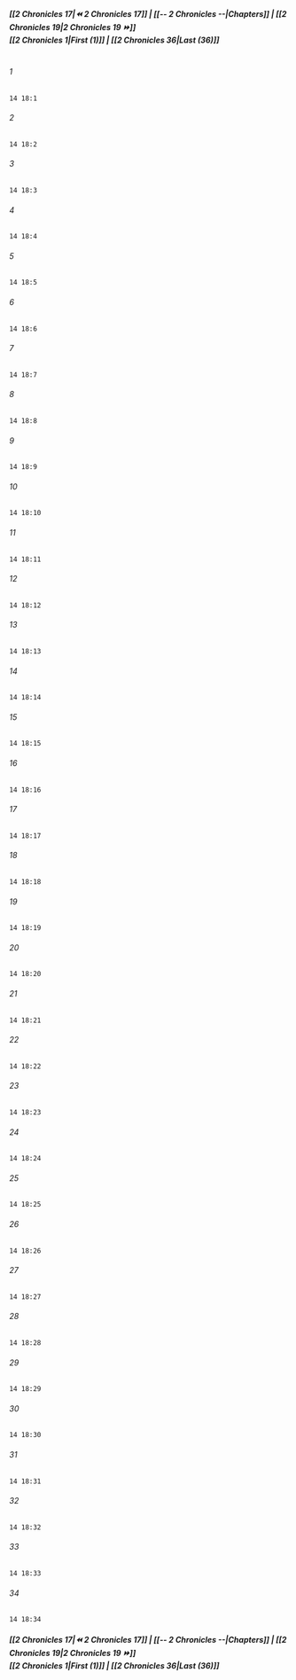 
##### **[[2 Chronicles 17|⏪ 2 Chronicles 17]] | [[-- 2 Chronicles --|Chapters]] | [[2 Chronicles 19|2 Chronicles 19 ⏩]]**<br>**[[2 Chronicles 1|First (1)]] | [[2 Chronicles 36|Last (36)]]**<br><br>

###### 1
``` verse
14 18:1
```
###### 2
``` verse
14 18:2
```
###### 3
``` verse
14 18:3
```
###### 4
``` verse
14 18:4
```
###### 5
``` verse
14 18:5
```
###### 6
``` verse
14 18:6
```
###### 7
``` verse
14 18:7
```
###### 8
``` verse
14 18:8
```
###### 9
``` verse
14 18:9
```
###### 10
``` verse
14 18:10
```
###### 11
``` verse
14 18:11
```
###### 12
``` verse
14 18:12
```
###### 13
``` verse
14 18:13
```
###### 14
``` verse
14 18:14
```
###### 15
``` verse
14 18:15
```
###### 16
``` verse
14 18:16
```
###### 17
``` verse
14 18:17
```
###### 18
``` verse
14 18:18
```
###### 19
``` verse
14 18:19
```
###### 20
``` verse
14 18:20
```
###### 21
``` verse
14 18:21
```
###### 22
``` verse
14 18:22
```
###### 23
``` verse
14 18:23
```
###### 24
``` verse
14 18:24
```
###### 25
``` verse
14 18:25
```
###### 26
``` verse
14 18:26
```
###### 27
``` verse
14 18:27
```
###### 28
``` verse
14 18:28
```
###### 29
``` verse
14 18:29
```
###### 30
``` verse
14 18:30
```
###### 31
``` verse
14 18:31
```
###### 32
``` verse
14 18:32
```
###### 33
``` verse
14 18:33
```
###### 34
``` verse
14 18:34
```

##### **[[2 Chronicles 17|⏪ 2 Chronicles 17]] | [[-- 2 Chronicles --|Chapters]] | [[2 Chronicles 19|2 Chronicles 19 ⏩]]**<br>**[[2 Chronicles 1|First (1)]] | [[2 Chronicles 36|Last (36)]]**
